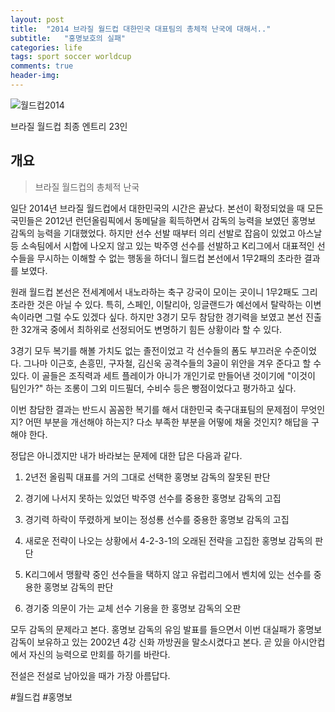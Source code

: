 ```yaml
---
layout: post
title:  "2014 브라질 월드컵 대한민국 대표팀의 총체적 난국에 대해서.."
subtitle:   "홍명보호의 실패"
categories: life
tags: sport soccer worldcup 
comments: true
header-img: 
---
```


 ![월드컵2014](https://youngsungson.github.io/assets/img/life/20140629-life-worldcup2014.jpeg)
 
 브라질 월드컵 최종 엔트리 23인 

## 개요
> 브라질 월드컵의 총체적 난국

일단 2014년 브라질 월드컵에서 대한민국의 시간은 끝났다. 본선이 확정되었을 때 모든 국민들은 2012년 런던올림픽에서 동메달을 획득하면서 감독의 능력을 보였던 홍명보 감독의 능력을 기대했었다. 하지만 선수 선발 때부터 의리 선발로 잡음이 있었고 아스날 등 소속팀에서 시합에 나오지 않고 있는 박주영 선수를 선발하고 K리그에서 대표적인 선수들을 무시하는 이해할 수 없는 행동을 하더니 월드컵 본선에서 1무2패의 초라한 결과를 보였다.

원래 월드컵 본선은 전세계에서 내노라하는 축구 강국이 모이는 곳이니 1무2패도 그리 초라한 것은 아닐 수 있다. 특히, 스페인, 이탈리아, 잉글랜드가 예선에서 탈락하는 이변 속이라면 그럴 수도 있겠다 싶다. 하지만 3경기 모두 참담한 경기력을 보였고 본선 진출한 32개국 중에서 최하위로 선정되어도 변명하기 힘든 상황이라 할 수 있다.

3경기 모두 복기를 해볼 가치도 없는 졸전이었고 각 선수들의 폼도 부끄러운 수준이었다. 그나마 이근호, 손흥민, 구자철, 김신욱 공격수들의 3골이 위안을 겨우 준다고 할 수 있다. 이 골들은 조직력과 세트 플레이가 아니가 개인기로 만들어낸 것이기에 "이것이 팀인가?" 하는 조롱이 그외 미드필더, 수비수 등은 빵점이었다고 평가하고 싶다.

이번 참담한 결과는 반드시 꼼꼼한 복기를 해서 대한민국 축구대표팀의 문제점이 무엇인지? 어떤 부분을 개선해야 하는지? 다소 부족한 부분을 어떻에 채울 것인지? 해답을 구해야 한다.

정답은 아니겠지만 내가 바라보는 문제에 대한 답은 다음과 같다.

1. 2년전 올림픽 대표를 거의 그대로 선택한 홍명보 감독의 잘못된 판단

2. 경기에 나서지 못하는 있었던 박주영 선수를 중용한 홍명보 감독의 고집

3. 경기력 하락이 뚜렸하게 보이는 정성룡 선수를 중용한 홍명보 감독의 고집

4. 새로운 전략이 나오는 상황에서 4-2-3-1의 오래된 전략을 고집한 홍명보 감독의 판단

5. K리그에서 맹활략 중인 선수들을 택하지 않고 유럽리그에서 벤치에 있는 선수를 중용한 홍명보 감독의 판단

6. 경기중 의문이 가는 교체 선수 기용을 한 홍명보 감독의 오판

모두 감독의 문제라고 본다. 홍명보 감독의 유임 발표를 들으면서 이번 대실패가 홍명보 감독이 보유하고 있는 2002년 4강 신화 까방권을 말소시켰다고 본다. 곧 있을 아시안컵에서 자신의 능력으로 만회를 하기를 바란다.

전설은 전설로 남아있을 때가 가장 아름답다.

 
#월드컵 #홍명보
